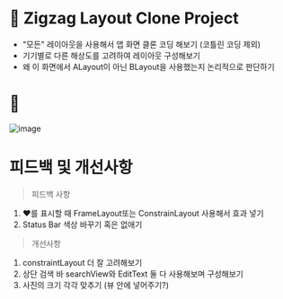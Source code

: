# 📌 Zigzag Layout Clone Project
- "모든" 레이아웃을 사용해서 앱 화면 클론 코딩 해보기 (코틀린 코딩 제외)
- 기기별로 다른 해상도를 고려하여 레이아웃 구성해보기
- 왜 이 화면에서 ALayout이 아닌 BLayout을 사용했는지 논리적으로 판단하기



# 📌 

![image]()


# 피드백 및 개선사항

> 피드백 사항
1. ❤를 표시할 때 FrameLayout또는 ConstrainLayout 사용해서 효과 넣기
2. Status Bar 색상 바꾸기 혹은 없애기


> 개선사항
1. constraintLayout 더 잘 고려해보기
2. 상단 검색 바 searchView와 EditText 둘 다 사용해보며 구성해보기
3. 사진의 크기 각각 맞추기 (뷰 안에 넣어주기?)
